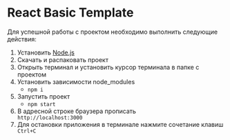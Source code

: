 # React Basic Template

Для успешной работы с проектом необходимо выполнить следующие действия:

<ol>
    <li>Установить <a href="https://nodejs.org/en/">Node.js</a></li>
    <li>Скачать и распаковать проект</li>
    <li>Открыть терминал и установить курсор терминала в папке с проектом</li>
    <li>Установить зависимости node_modules
        <ul>
                    <li>
                        <code>npm i</code>
                    </li>
        </ul>
    </li>
    <li>
        Запустить проект
        <ul>
            <li>
                <div><code>npm start</code></div>
            </li>
        </ul>
    </li>
    <li>
        В адресной строке браузера прописать
        <div><code>http://localhost:3000</code></div>
    </li>
    <li>
        Для остановки приложения в терминале нажмите сочетание клавиш
        <div><code>Ctrl+C</code></div>
    </li>
</ol>
